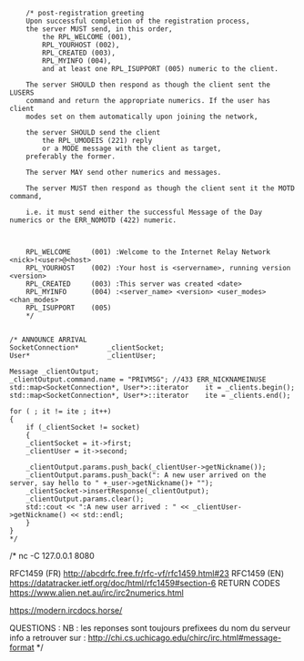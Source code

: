 
		/* post-registration greeting
		Upon successful completion of the registration process,
		the server MUST send, in this order, 
			the RPL_WELCOME (001),
			RPL_YOURHOST (002),
			RPL_CREATED (003),
			RPL_MYINFO (004),
			and at least one RPL_ISUPPORT (005) numeric to the client. 
			
		The server SHOULD then respond as though the client sent the LUSERS
		command and return the appropriate numerics. If the user has client 
		modes set on them automatically upon joining the network, 
		
		the server SHOULD send the client 
			the RPL_UMODEIS (221) reply
			or a MODE message with the client as target,
		preferably the former.
		
		The server MAY send other numerics and messages.
		
		The server MUST then respond as though the client sent it the MOTD command,
		
		i.e. it must send either the successful Message of the Day numerics or the ERR_NOMOTD (422) numeric.


		
		RPL_WELCOME		(001) :Welcome to the Internet Relay Network <nick>!<user>@<host>
		RPL_YOURHOST	(002) :Your host is <servername>, running version <version> 
		RPL_CREATED		(003) :This server was created <date>
		RPL_MYINFO		(004) :<server_name> <version> <user_modes> <chan_modes> 
		RPL_ISUPPORT	(005)
		*/	


	/* ANNOUNCE ARRIVAL 
	SocketConnection*		_clientSocket;
	User*					_clientUser;

	Message	_clientOutput;
	_clientOutput.command.name = "PRIVMSG"; //433 ERR_NICKNAMEINUSE
	std::map<SocketConnection*,	User*>::iterator	it = _clients.begin();
	std::map<SocketConnection*,	User*>::iterator	ite = _clients.end();

	for ( ; it != ite ; it++)
	{
		if (_clientSocket != socket)
		{
		_clientSocket = it->first;
		_clientUser = it->second;

		_clientOutput.params.push_back(_clientUser->getNickname());
		_clientOutput.params.push_back(": A new user arrived on the server, say hello to " +_user->getNickname()+ "");	
		_clientSocket->insertResponse(_clientOutput);
		_clientOutput.params.clear();
		std::cout << ":A new user arrived : " << _clientUser->getNickname() << std::endl;
		}
	}
	*/






/*
nc -C 127.0.0.1 8080

RFC1459 (FR)
http://abcdrfc.free.fr/rfc-vf/rfc1459.html#23
RFC1459 (EN)
https://datatracker.ietf.org/doc/html/rfc1459#section-6
RETURN CODES 
https://www.alien.net.au/irc/irc2numerics.html

https://modern.ircdocs.horse/

QUESTIONS :
NB : les reponses sont toujours prefixees du nom du serveur 
	info a retrouver sur :
	http://chi.cs.uchicago.edu/chirc/irc.html#message-format
*/


